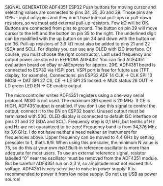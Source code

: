 SIGNAL GENERATOR ADF4351
ESP32
Push buttons for moving cursor and selecting values are connected to pins 34, 35, 36 and 39. Those pins are GPIs – input only pins and they don’t have internal pull-ups or pull-down resistors, so we must add external pull-up resistors. Few kΩ will be OK. Buttons are connected from pins to ground. The button on pin 39 will move cursor to the left and the button on pin 35 to the right. The underlined digit can be modified with the up button on pin 34 and down with the button on pin 36.
Pull-up resistors of 3,9 kΩ must also be added to pins 21 and 22 (SDA and SCL).
For display you can use any OLED with I2C interface. Of course, you must choose the right constructor.
Last used frequency and output power are stored in EEPROM.
ADF4351
You can find ADF4351 evaluation board on eBay or AliExpress for approx. 20€.
ADF4351 board is connected to ESP32 via HSPI port. VSPI port is free for future use (TFT display, for example).
Connections:
  pin  ESP32     ADF
   14  CLK    -> CLK	SPI
   13  MOSI   -> DAT 	SPI
   27  CS, CE -> LE 	SPI
   25  locked -> MUX	status
   26  OUT    -> LD	green LED
   EN         -> CE	enable output

The microcontroller writes ADF4351 registers using a one-way serial protocol. MISO is not used. The maximum SPI speed is 20 MHz.
If CE is HIGH, ADF4351output is enabled. If you don’t use this signal to control the output, connect it to the EN on ESP32 board.
Unused output must be terminated with 50Ω.
OLED display is connected to default I2C interface on pins 21 and 22 (SDA and SCL).
Frequency step is 0,1 kHz, but tenths of Hz and Hz are not guaranteed to be zero!
Frequency band is from 34,376 Mhz to 3,6 GHz. I do not have neither a need neither an instrument for frequencies above. Upper frequency can be moved to 4,4 GHz by setting prescaler to 1, that’s 8/9. When using this prescaler, the minimum N value is 75, so do this at your own risk!
Built-in reference oscillator is more than adequate for most users. To use an external reference signal, resistor labelled “0” near the oscillator must be removed from the ADF4351 module. But be careful! ADF4351 run on 3,3 V, so amplitude must not exceed this voltage.
ADF4351 is very sensitive to noise in power supply! It is recommended to power it from low noise supply. Do not use USB as power source!
